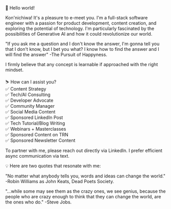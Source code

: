 👋 Hello world!

Kon'nichiwa! It's a pleasure to e-meet you. I'm a full-stack software engineer with a passion for product development, content creation, and exploring the potential of technology. I'm particularly fascinated by the possibilities of Generative AI and how it could revolutionize our world.

"If you ask me a question and I don't know the answer, I'm gonna tell you that I don't know, but I bet you what? I know how to find the answer and I will find the answer" -The Pursuit of Happyness.

I firmly believe that any concept is learnable if approached with the right mindset.

⛷️ How can I assist you?  
✅ Content Strategy  
✅ Tech/AI Consulting  
✅ Developer Advocate  
✅ Community Manager  
✅ Social Media Content  
✅ Sponsored LinkedIn Post  
✅ Tech Tutorial/Blog Writing  
✅ Webinars + Masterclasses  
✅ Sponsored Content on TRN  
✅ Sponsored Newsletter Content

To partner with me, please reach out directly via LinkedIn. I prefer efficient async communication via text.

💡 Here are two quotes that resonate with me:

"No matter what anybody tells you, words and ideas can change the world." -Robin Williams as John Keats, Dead Poets Society.

"...while some may see them as the crazy ones, we see genius, because the people who are crazy enough to think that they can change the world, are the ones who do." -Steve Jobs.
